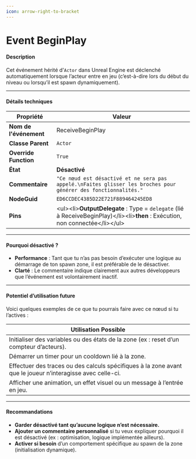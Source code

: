 ```yaml
---
icon: arrow-right-to-bracket
---
```


# Event BeginPlay

#### Description

Cet événement hérité d'`Actor` dans Unreal Engine est déclenché automatiquement lorsque l’acteur entre en jeu (c’est-à-dire lors du début du niveau ou lorsqu’il est spawn dynamiquement).

***

#### Détails techniques

| Propriété              | Valeur                                                                                                                              |
| ---------------------- | ----------------------------------------------------------------------------------------------------------------------------------- |
| **Nom de l'événement** | ReceiveBeginPlay                                                                                                                    |
| **Classe Parent**      | `Actor`                                                                                                                             |
| **Override Function**  | `True`                                                                                                                              |
| **État**               | **Désactivé**                                                                                                                       |
| **Commentaire**        | `"Ce nœud est désactivé et ne sera pas appelé.\nFaites glisser les broches pour générer des fonctionnalités."`                      |
| **NodeGuid**           | `ED6CCDEC4385D22E721F889464245ED8`                                                                                                  |
| **Pins**               | \<ul>\<li>**OutputDelegate** : Type = `delegate` (lié à ReceiveBeginPlay)\</li>\<li>**then** : Exécution, non connectée\</li>\</ul> |

***

#### Pourquoi désactivé ?

* **Performance** : Tant que tu n’as pas besoin d’exécuter une logique au démarrage de ton spawn zone, il est préférable de le désactiver.
* **Clarté** : Le commentaire indique clairement aux autres développeurs que l’événement est volontairement inactif.

***

#### Potentiel d’utilisation future

Voici quelques exemples de ce que tu pourrais faire avec ce nœud si tu l’actives :

| Utilisation Possible                                                                                       |
| ---------------------------------------------------------------------------------------------------------- |
| Initialiser des variables ou des états de la zone (ex : reset d’un compteur d’acteurs).                    |
| Démarrer un timer pour un cooldown lié à la zone.                                                          |
| Effectuer des traces ou des calculs spécifiques à la zone avant que le joueur n’interagisse avec celle-ci. |
| Afficher une animation, un effet visuel ou un message à l’entrée en jeu.                                   |

***

#### Recommandations

* **Garder désactivé tant qu’aucune logique n’est nécessaire.**
* **Ajouter un commentaire personnalisé** si tu veux expliquer pourquoi il est désactivé (ex : optimisation, logique implémentée ailleurs).
* **Activer si besoin** d’un comportement spécifique au spawn de la zone (initialisation dynamique).
